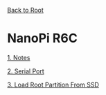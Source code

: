  
[Back to Root](../README.md)

# NanoPi R6C

[1. Notes](nanopi.01.notes.md)

[2. Serial Port](nanopi.02.serial_port.md)

[3. Load Root Partition From SSD](nanopi.03.partition.md)

